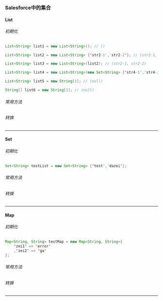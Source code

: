 ### Salesforce中的集合

#### List

###### 初期化

```java
List<String> list1 = new List<String>(); // ()

List<String> list2 = new List<String> {'str2-1','str2-2'}; // (str2-1, str2-2)

List<String> list3 = new List<String>(list2); // (str2-1, str2-2)

List<String> list4 = new List<String>(new Set<String> {'str4-1','str4-2'}); // (str4-1, str4-2)

List<String> list5 = new String[1]; // (null)

String[] list6 = new String[1]; // (null)
```



###### 常用方法

###### 转换

---

#### Set

###### 初期化

```java
Set<String> testList = new Set<String> {'test','dazei'};
```

###### 常用方法

###### 转换

---

#### Map

###### 初期化

```java
Map<String, String> testMap = new Map<String, String>{
	'zei1' => 'error'
	,'zei2' => 'ga'
};
```



###### 常用方法

###### 转换

---

